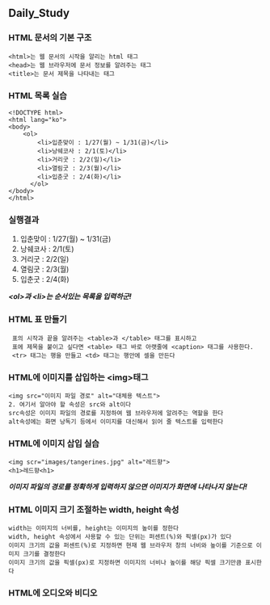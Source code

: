 ## Daily_Study

### HTML 문서의 기본 구조
 ```
 <html>는 웹 문서의 시작을 알리는 html 태그
 <head>는 웹 브라우저에 문서 정보를 알려주는 태그
 <title>는 문서 제목을 나타내는 태그
 ```
 
### HTML 목록 실습
```
<!DOCTYPE html>
<html lang="ko">
<body>
    <ol>
        <li>입춘맞이 : 1/27(월) ~ 1/31(금)</li>
        <li>낭쉐코사 : 2/1(토)</li>
        <li>거리굿 : 2/2(일)</li>
        <li>열림굿 : 2/3(월)</li>
        <li>입춘굿 : 2/4(화)</li>
      </ol>
</body>
</html>
```

### 실행결과

<!DOCTYPE html>
<html lang="ko">
<body>
    <ol>
        <li>입춘맞이 : 1/27(월) ~ 1/31(금)</li>
        <li>낭쉐코사 : 2/1(토)</li>
        <li>거리굿 : 2/2(일)</li>
        <li>열림굿 : 2/3(월)</li>
        <li>입춘굿 : 2/4(화)</li>
      </ol>
</body>
</html>

***&lt;ol&gt;과 &lt;li&gt;는 순서있는 목록을 입력하군!***

### HTML 표 만들기
```
 표의 시작과 끝을 알려주는 <table>과 </table> 태그를 표시하고
 표에 제목을 붙이고 싶다면 <table> 태그 바로 아랫줄에 <caption> 태그를 사용한다.
 <tr> 태그는 행을 만들고 <td> 태그는 행안에 셀을 만든다
```



### HTML에 이미지를 삽입하는 &lt;img&gt;태그
```
<img src="이미지 파일 경로" alt="대체용 텍스트">
2. 여기서 알아야 할 속성은 src와 alt이다
src속성은 이미지 파일의 경로를 지정하여 웹 브라우저에 알려주는 역할을 한다
alt속성에는 화면 낭독기 등에서 이미지를 대신해서 읽어 줄 텍스트를 입력한다
```

### HTML에 이미지 삽입 실습
```
<img scr="images/tangerines.jpg" alt="레드향">
<h1>레드향<h1>
```

***이미지 파일의 경로를 정확하게 입력하지 않으면 이미지가 화면에 나타나지 않는다!***

### HTML 이미지 크기 조절하는 width, height 속성
```
width는 이미지의 너비를, height는 이미지의 높이를 정한다
width, height 속성에서 사용할 수 있는 단위는 퍼센트(%)와 픽셀(px)가 있다
이미지 크기의 값을 퍼센트(%)로 지정하면 현재 웹 브라우저 창의 너비와 높이를 기준으로 이미지 크기를 결정한다
이미지 크기의 값을 픽셀(px)로 지정하면 이미지의 너비나 높이를 해당 픽셀 크기만큼 표시한다
```

### HTML에 오디오와 비디오 
